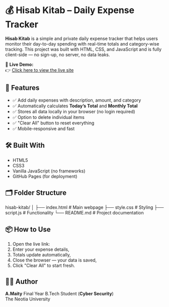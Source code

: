 # 💰 Hisab Kitab – Daily Expense Tracker

**Hisab Kitab** is a simple and private daily expense tracker that helps users monitor their day-to-day spending with real-time totals and category-wise tracking. This project was built with HTML, CSS, and JavaScript and is fully client-side — no sign-up, no server, no data leaks.

🚀 **Live Demo:**  
👉 [Click here to view the live site](https://intership-test-25.github.io/Hisab-Kitab/)

## 📌 Features

- ✅ Add daily expenses with description, amount, and category
- ✅ Automatically calculates **Today’s Total** and **Monthly Total**
- ✅ Stores all data locally in your browser (no login required)
- ✅ Option to delete individual items
- ✅ "Clear All" button to reset everything
- ✅ Mobile-responsive and fast

## 🛠️ Built With

- HTML5
- CSS3
- Vanilla JavaScript (no frameworks)
- GitHub Pages (for deployment)


## 🗂️ Folder Structure
hisab-kitab/
│
├── index.html # Main webpage
├── style.css # Styling
├── script.js # Functionality
└── README.md # Project documentation

## 📦 How to Use

1. Open the live link: 
2. Enter your expense details,
3. Totals update automatically,
4. Close the browser — your data is saved,
5. Click "Clear All" to start fresh.

## 🙋‍♂️ Author

**A.Maity**
Final Year B.Tech Student (**Cyber Security**)  
The Neotia University
